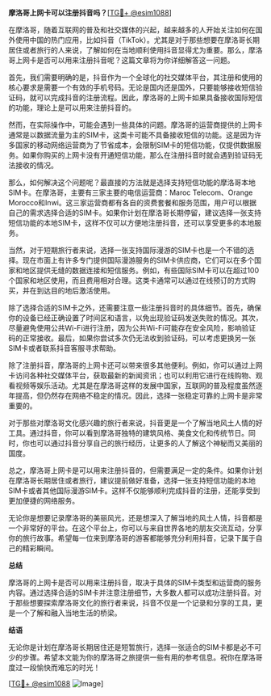 **摩洛哥上网卡可以注册抖音吗？**[[TG💪+ @esim1088](https://t.me/s/esim1088)]

在摩洛哥，随着互联网的普及和社交媒体的兴起，越来越多的人开始关注如何在国外使用中国的热门应用，比如抖音（TikTok）。尤其是对于那些想要在摩洛哥长期居住或者旅行的人来说，了解如何在当地顺利使用抖音显得尤为重要。那么，摩洛哥上网卡是否可以用来注册抖音呢？这篇文章将为你详细解答这一问题。

首先，我们需要明确的是，抖音作为一个全球化的社交媒体平台，其注册和使用的核心要求是需要一个有效的手机号码。无论是国内还是国外，只要能够接收短信验证码，就可以完成抖音的注册流程。因此，摩洛哥的上网卡如果具备接收国际短信的功能，理论上是可以用来注册抖音的。

然而，在实际操作中，可能会遇到一些具体的问题。摩洛哥的运营商提供的上网卡通常是以数据流量为主的SIM卡，这类卡可能不具备接收短信的功能。这是因为许多国家的移动网络运营商为了节省成本，会限制SIM卡的短信功能，仅提供数据服务。如果你购买的上网卡没有开通短信功能，那么在注册抖音时就会遇到验证码无法接收的情况。

那么，如何解决这个问题呢？最直接的方法就是选择支持短信功能的摩洛哥本地SIM卡。在摩洛哥，主要有三家主要的电信运营商：Maroc Telecom、Orange Morocco和Inwi。这三家运营商都有各自的资费套餐和服务范围，用户可以根据自己的需求选择合适的SIM卡。如果你计划在摩洛哥长期停留，建议选择一张支持短信功能的本地SIM卡，这样不仅可以方便地注册抖音，还可以享受更多的本地服务。

当然，对于短期旅行者来说，选择一张支持国际漫游的SIM卡也是一个不错的选择。现在市面上有许多专门提供国际漫游服务的SIM卡供应商，它们可以在多个国家和地区提供无缝的数据连接和短信服务。例如，有些国际SIM卡可以在超过100个国家和地区使用，而且费用相对合理。这类卡通常可以通过在线预订的方式购买，并在到达目的地后激活使用。

除了选择合适的SIM卡之外，还需要注意一些注册抖音时的具体细节。首先，确保你的设备已经正确设置了时间区和语言，以免出现验证码发送失败的情况。其次，尽量避免使用公共Wi-Fi进行注册，因为公共Wi-Fi可能存在安全风险，影响验证码的正常接收。最后，如果你尝试多次仍无法收到验证码，可以考虑更换另一张SIM卡或者联系抖音客服寻求帮助。

除了注册抖音，摩洛哥的上网卡还可以带来很多其他便利。例如，你可以通过上网卡访问各种社交媒体平台，获取最新的新闻资讯；也可以利用它进行在线购物、观看视频等娱乐活动。尤其是在摩洛哥这样的发展中国家，互联网的普及程度虽然逐年提高，但仍然存在网络不稳定的情况。因此，选择一张稳定可靠的上网卡是非常重要的。

对于那些对摩洛哥文化感兴趣的旅行者来说，抖音更是一个了解当地风土人情的好工具。通过抖音，你可以看到摩洛哥独特的建筑风格、美食文化和传统节日。同时，你也可以通过抖音分享自己的旅行经历，让更多的人了解这个神秘而又美丽的国度。

总之，摩洛哥上网卡是可以用来注册抖音的，但需要满足一定的条件。如果你计划在摩洛哥长期居住或者旅行，建议提前做好准备，选择一张支持短信功能的本地SIM卡或者其他国际漫游SIM卡。这样不仅能够顺利完成抖音的注册，还能享受到更加便捷的网络服务。

无论你是想要记录摩洛哥的美丽风光，还是想深入了解当地的风土人情，抖音都是一个非常好的平台。在这个平台上，你可以与来自世界各地的朋友交流互动，分享你的旅行故事。希望每一位来到摩洛哥的游客都能够充分利用抖音，记录下属于自己的精彩瞬间。

**总结**

摩洛哥的上网卡是否可以用来注册抖音，取决于具体的SIM卡类型和运营商的服务内容。通过选择合适的SIM卡并注意注册细节，大多数人都可以成功注册抖音。对于那些想要探索摩洛哥文化的旅行者来说，抖音不仅是一个记录和分享的工具，更是一个了解和融入当地生活的桥梁。

**结语**

无论你是计划在摩洛哥长期居住还是短暂旅行，选择一张适合的SIM卡都是必不可少的步骤。希望本文能为你的摩洛哥之旅提供一些有用的参考信息。祝你在摩洛哥度过一段愉快而难忘的时光！

[[TG💪+ @esim1088](https://t.me/s/esim1088) ![Image](https://i.postimg.cc/4NQfJmqS/Snipaste-2025-05-13-00-14-12.png)]